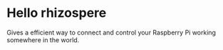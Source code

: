 # Hello rhizospere

Gives a efficient way to connect and control your Raspberry Pi working somewhere in the world.